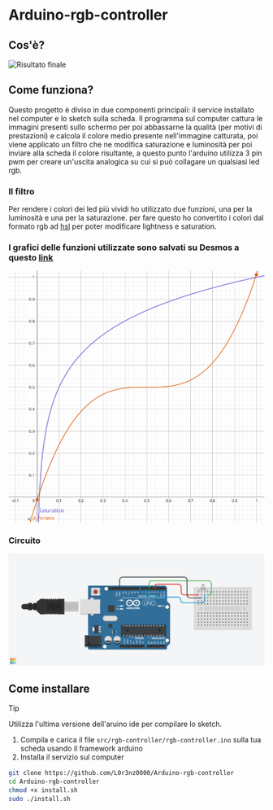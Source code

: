 # Arduino-rgb-controller
## Cos'è?

![Risultato finale](https://raw.githubusercontent.com/L0r3nz0000/Arduino-rgb-controller/main/video.gif)
## Come funziona?
Questo progetto è diviso in due componenti principali: il service installato nel computer e lo sketch sulla scheda.
Il programma sul computer cattura le immagini presenti sullo schermo per poi abbassarne la qualità (per motivi di prestazioni) e calcola il colore medio presente nell'immagine catturata, poi viene applicato un filtro che ne modifica saturazione e luminosità per poi inviare alla scheda il colore risultante, a questo punto l'arduino utilizza 3 pin pwm per creare un'uscita analogica su cui si può collagare un qualsiasi led rgb.
### Il filtro
Per rendere i colori dei led più vividi ho utilizzato due funzioni, una per la luminosità e una per la saturazione.
per fare questo ho convertito i colori dal formato rgb ad [hsl](https://en.wikipedia.org/wiki/HSL_and_HSV) per poter modificare lightness e saturation.
### I grafici delle funzioni utilizzate sono salvati su Desmos a questo [link](https://www.desmos.com/calculator/zch9y48nqb)
<img alt="Screenshot" src="screenshots/filter.png"></img>
### Circuito
<img alt="Screenshot" src="screenshots/controller led.png"></img>
## Come installare
> [!TIP]
> Utilizza l'ultima versione dell'aruino ide per compilare lo sketch.

1) Compila e carica il file `src/rgb-controller/rgb-controller.ino` sulla tua scheda usando il framework arduino
2) Installa il servizio sul computer
```bash
git clone https://github.com/L0r3nz0000/Arduino-rgb-controller
cd Arduino-rgb-controller
chmod +x install.sh
sudo ./install.sh
```
